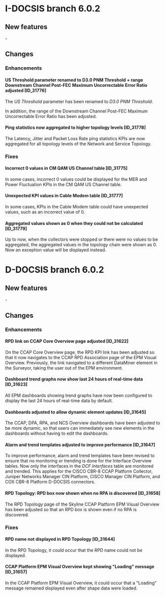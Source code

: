 # I-DOCSIS branch 6.0.2

## New features

\-

## Changes

### Enhancements

#### US Threshold parameter renamed to D3.0 PNM Threshold + range Downstream Channel Post-FEC Maximum Uncorrectable Error Ratio adjusted \[ID_31776\]

The *US Threshold* parameter has been renamed to *D3.0 PNM Threshold*.

In addition, the range of the Downstream Channel Post-FEC Maximum Uncorrectable Error Ratio has been adjusted.

#### Ping statistics now aggregated to higher topology levels \[ID_31778\]

The Latency, Jitter and Packet Loss Rate ping statistics KPIs are now aggregated for all topology levels of the Network and Service Topology.

### Fixes

#### Incorrect 0 values in CM QAM US Channel table \[ID_31775\]

In some cases, incorrect 0 values could be displayed for the MER and Power Fluctuation KPIs in the CM QAM US Channel table.

#### Unexpected KPI values in Cable Modem table \[ID_31777\]

In some cases, KPIs in the Cable Modem table could have unexpected values, such as an incorrect value of 0.

#### Aggregated values shown as 0 when they could not be calculated \[ID_31779\]

Up to now, when the collectors were stopped or there were no values to be aggregated, the aggregated values in the topology chain were shown as 0. Now an exception value will be displayed instead.

# D-DOCSIS branch 6.0.2

## New features

\-

## Changes

### Enhancements

#### RPD link on CCAP Core Overview page adjusted \[ID_31622\]

On the CCAP Core Overview page, the RPD KPI link has been adjusted so that it now navigates to the CCAP RPD Association page of the EPM Visual Overview. Previously, the link navigated to a different DataMiner element in the Surveyor, taking the user out of the EPM environment.

#### Dashboard trend graphs now show last 24 hours of real-time data \[ID_31623\]

All EPM dashboards showing trend graphs have now been configured to display the last 24 hours of real-time data by default.

#### Dashboards adjusted to allow dynamic element updates \[ID_31645\]

The CCAP, DPA, RPA, and NCS Overview dashboards have been adjusted to be more dynamic, so that users can immediately see new elements in the dashboards without having to edit the dashboards.

#### Alarm and trend templates adjusted to improve performance \[ID_31647\]

To improve performance, alarm and trend templates have been revised to ensure that no monitoring or trending is done for the Interface Overview tables. Now only the interfaces in the *DCF Interfaces* table are monitored and trended. This applies for the CISCO CBR-8 CCAP Platform Collector, Juniper Networks Manager CIN Platform, CISCO Manager CIN Platform, and COX CBR-8 Platform D-DOCSIS connectors.

#### RPD Topology: RPD box now shown when no RPA is discovered \[ID_31658\]

The RPD Topology page of the Skyline CCAP Platform EPM Visual Overview has been adjusted so that an RPD box is shown even if no RPA is discovered.

### Fixes

#### RPD name not displayed in RPD Topology \[ID_31644\]

In the RPD Topology, it could occur that the RPD name could not be displayed.

#### CCAP Platform EPM Visual Overview kept showing "Loading" message \[ID_31657\]

In the CCAP Platform EPM Visual Overview, it could occur that a "Loading" message remained displayed even after shape data were loaded.
